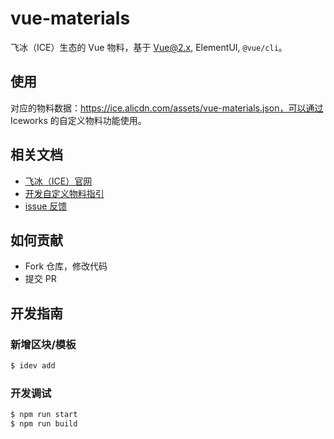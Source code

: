 # vue-materials

飞冰（ICE）生态的 Vue 物料，基于 Vue@2.x, ElementUI, `@vue/cli`。

## 使用

对应的物料数据：https://ice.alicdn.com/assets/vue-materials.json，可以通过 Iceworks 的自定义物料功能使用。

## 相关文档

- [飞冰（ICE）官网](https://alibaba.github.io/ice/)
- [开发自定义物料指引](https://alibaba.github.io/ice/docs/materials/devtools)
- [issue 反馈](https://github.com/alibaba/ice/issues/new)

## 如何贡献

- Fork 仓库，修改代码
- 提交 PR

## 开发指南

### 新增区块/模板

```bash
$ idev add
```

### 开发调试

```bash
$ npm run start
$ npm run build
```